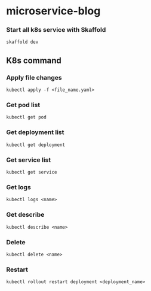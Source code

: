 # microservice-blog

### Start all k8s service with Skaffold
`skaffold dev`

## K8s command
### Apply file changes
`kubectl apply -f <file_name.yaml>`

### Get pod list
`kubectl get pod`

### Get deployment list
`kubectl get deployment`

### Get service list
`kubectl get service`

### Get logs
`kubectl logs <name>`

### Get describe
`kubectl describe <name>`

### Delete
`kubectl delete <name>`

### Restart
`kubectl rollout restart deployment <deployment_name>`
